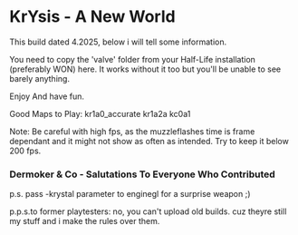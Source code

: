 # KrYsis - A New World

This build dated 4.2025, below i will tell some information.

You need to copy the 'valve' folder from your Half-Life installation (preferably WON) here.
It works without it too but you'll be unable to see barely anything.

Enjoy And have fun.

Good Maps to Play:
kr1a0_accurate
kr1a2a
kc0a1

Note:
Be careful with high fps, as the muzzleflashes time is frame dependant and it might not show as often as intended.
Try to keep it below 200 fps.

### Dermoker & Co - Salutations To Everyone Who Contributed

p.s. pass -krystal parameter to enginegl for a surprise weapon ;)

p.p.s.to former playtesters: no, you can't upload old builds. 
cuz theyre still my stuff and i make the rules over them.